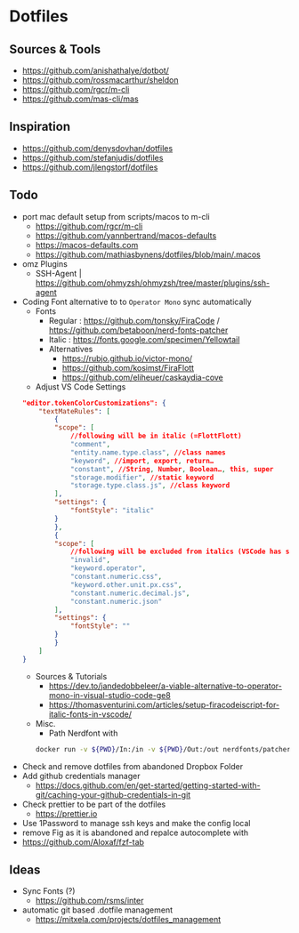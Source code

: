 # Dotfiles

## Sources & Tools
- https://github.com/anishathalye/dotbot/
- https://github.com/rossmacarthur/sheldon
- https://github.com/rgcr/m-cli
- https://github.com/mas-cli/mas

## Inspiration
- https://github.com/denysdovhan/dotfiles
- https://github.com/stefanjudis/dotfiles
- https://github.com/jlengstorf/dotfiles

## Todo
- port mac default setup from scripts/macos to m-cli
	 - https://github.com/rgcr/m-cli
	 - https://github.com/yannbertrand/macos-defaults
	 - https://macos-defaults.com
	 - https://github.com/mathiasbynens/dotfiles/blob/main/.macos
- omz Plugins
	- SSH-Agent | https://github.com/ohmyzsh/ohmyzsh/tree/master/plugins/ssh-agent
- Coding Font alternative to to `Operator Mono` sync automatically
	- Fonts
		- Regular : https://github.com/tonsky/FiraCode / https://github.com/betaboon/nerd-fonts-patcher
		- Italic : https://fonts.google.com/specimen/Yellowtail
		- Alternatives
			- https://rubjo.github.io/victor-mono/
			- https://github.com/kosimst/FiraFlott
			- https://github.com/eliheuer/caskaydia-cove
	- Adjust VS Code Settings
	```json
	"editor.tokenColorCustomizations": {
		"textMateRules": [
			{
			"scope": [
				//following will be in italic (=FlottFlott)
				"comment",
				"entity.name.type.class", //class names
				"keyword", //import, export, return…
				"constant", //String, Number, Boolean…, this, super
				"storage.modifier", //static keyword
				"storage.type.class.js", //class keyword
			],
			"settings": {
				"fontStyle": "italic"
			}
			},
			{
			"scope": [
				//following will be excluded from italics (VSCode has some defaults for italics)
				"invalid",
				"keyword.operator",
				"constant.numeric.css",
				"keyword.other.unit.px.css",
				"constant.numeric.decimal.js",
				"constant.numeric.json"
			],
			"settings": {
				"fontStyle": ""
			}
			}
		]
	}
	```
	- Sources & Tutorials
		- https://dev.to/jandedobbeleer/a-viable-alternative-to-operator-mono-in-visual-studio-code-ge8
		- https://thomasventurini.com/articles/setup-firacodeiscript-for-italic-fonts-in-vscode/
	- Misc.
		- Path Nerdfont with
		```bash
		docker run -v ${PWD}/In:/in -v ${PWD}/Out:/out nerdfonts/patcher --complete --mono --adjust-line-height --careful
		```
- Check and remove dotfiles from abandoned Dropbox Folder
- Add github credentials manager
	- https://docs.github.com/en/get-started/getting-started-with-git/caching-your-github-credentials-in-git
- Check prettier to be part of the dotfiles
	- https://prettier.io
- Use 1Password to manage ssh keys and make the config local
- remove Fig as it is abandoned and repalce autocomplete with
 - https://github.com/Aloxaf/fzf-tab

## Ideas
- Sync Fonts (?)
	- https://github.com/rsms/inter
- automatic git based .dotfile management
	- https://mitxela.com/projects/dotfiles_management
